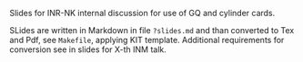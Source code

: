 Slides for INR-NK internal discussion for use of GQ and cylinder cards.

SLides are written in Markdown in file `?slides.md` and than converted to Tex
and Pdf, see `Makefile`, applying KIT template.  Additional requirements for
conversion see in slides for X-th INM talk.
